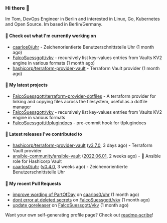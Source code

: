 ### Hi there 👋

Im Tom, DevOps Engineer in Berlin and interested in Linux, Go, Kubernetes and Open Source.
Im based in Berlin/Germany.

#### 👷 Check out what I'm currently working on

- [caarlos0/uhr](https://github.com/caarlos0/uhr) - Zeichenorientierte Benutzerschnittstelle Uhr (1 month ago)
- [FalcoSuessgott/vkv](https://github.com/FalcoSuessgott/vkv) - recursively list key-values entries from Vaults KV2 engine in various formats (1 month ago)
- [hashicorp/terraform-provider-vault](https://github.com/hashicorp/terraform-provider-vault) - Terraform Vault provider (1 month ago)

#### 🌱 My latest projects

- [FalcoSuessgott/terraform-provider-dotfiles](https://github.com/FalcoSuessgott/terraform-provider-dotfiles) - A terraform provider for linking and copying files across the filesystem, useful as a dotfile manager
- [FalcoSuessgott/vkv](https://github.com/FalcoSuessgott/vkv) - recursively list key-values entries from Vaults KV2 engine in various formats
- [FalcoSuessgott/tfplugindocs](https://github.com/FalcoSuessgott/tfplugindocs) - pre-commit hook for tfplugindocs

#### 🔭 Latest releases I've contributed to

- [hashicorp/terraform-provider-vault](https://github.com/hashicorp/terraform-provider-vault) ([v3.7.0](https://github.com/hashicorp/terraform-provider-vault/releases/tag/v3.7.0), 3 days ago) - Terraform Vault provider
- [ansible-community/ansible-vault](https://github.com/ansible-community/ansible-vault) ([2022.06.01](https://github.com/ansible-community/ansible-vault/releases/tag/2022.06.01), 2 weeks ago) - :key: Ansible role for Hashicorp Vault
- [caarlos0/uhr](https://github.com/caarlos0/uhr) ([v0.4.0](https://github.com/caarlos0/uhr/releases/tag/v0.4.0), 3 weeks ago) - Zeichenorientierte Benutzerschnittstelle Uhr

#### 🔨 My recent Pull Requests

- [improve wording of PartOfDay](https://github.com/caarlos0/uhr/pull/1) on [caarlos0/uhr](https://github.com/caarlos0/uhr) (1 month ago)
- [dont error at deleted secrets](https://github.com/FalcoSuessgott/vkv/pull/63) on [FalcoSuessgott/vkv](https://github.com/FalcoSuessgott/vkv) (1 month ago)
- [update goreleaser](https://github.com/FalcoSuessgott/vkv/pull/60) on [FalcoSuessgott/vkv](https://github.com/FalcoSuessgott/vkv) (1 month ago)

Want your own self-generating profile page? Check out [readme-scribe](https://github.com/muesli/readme-scribe)!